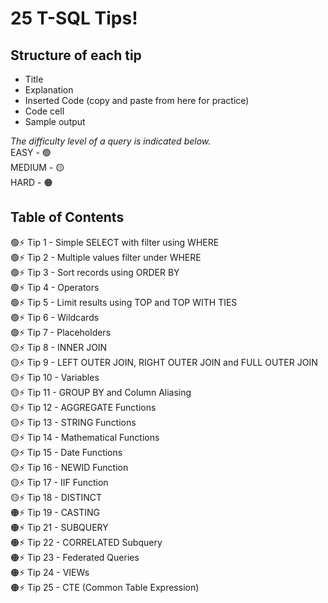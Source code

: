 # 25 T-SQL Tips!

## Structure of each tip
- Title
- Explanation
- Inserted Code (copy and paste from here for practice)
- Code cell
- Sample output

*The difficulty level of a query is indicated below.*  
EASY      - 🟢  
MEDIUM    - 🟡  
HARD      - 🟠

## Table of Contents
🟢⚡️ Tip 1 - Simple SELECT with filter using WHERE  
🟢⚡️ Tip 2 - Multiple values filter under WHERE  
🟢⚡️ Tip 3 - Sort records using ORDER BY  
🟢⚡️ Tip 4 - Operators  
🟢⚡️ Tip 5 - Limit results using TOP and TOP WITH TIES  
🟢⚡️ Tip 6 - Wildcards  
🟢⚡️ Tip 7 - Placeholders  
🟡⚡️ Tip 8 - INNER JOIN  
🟡⚡️ Tip 9 - LEFT OUTER JOIN, RIGHT OUTER JOIN and FULL OUTER JOIN  
🟡⚡️ Tip 10 - Variables  
🟡⚡️ Tip 11 - GROUP BY and Column Aliasing  
🟡⚡️ Tip 12 - AGGREGATE Functions  
🟡⚡️ Tip 13 - STRING Functions  
🟡⚡️ Tip 14 - Mathematical Functions  
🟡⚡️ Tip 15 - Date Functions  
🟡⚡️ Tip 16 - NEWID Function  
🟡⚡️ Tip 17 - IIF Function  
🟡⚡️ Tip 18 - DISTINCT  
🟠⚡️ Tip 19 - CASTING  
🟠⚡️ Tip 21 - SUBQUERY  
🟠⚡️ Tip 22 - CORRELATED Subquery  
🟠⚡️ Tip 23 - Federated Queries  
🟠⚡️ Tip 24 - VIEWs   
🟠⚡️ Tip 25 - CTE (Common Table Expression)  
